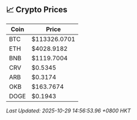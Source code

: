 ## 📈 Crypto Prices

| Coin | Price |
| ---- | ----- |
| BTC | $113326.0701 |
| ETH | $4028.9182 |
| BNB | $1119.7004 |
| CRV | $0.5345 |
| ARB | $0.3174 |
| OKB | $163.7674 |
| DOGE | $0.1943 |

_Last Updated: 2025-10-29 14:56:53.96 +0800 HKT_